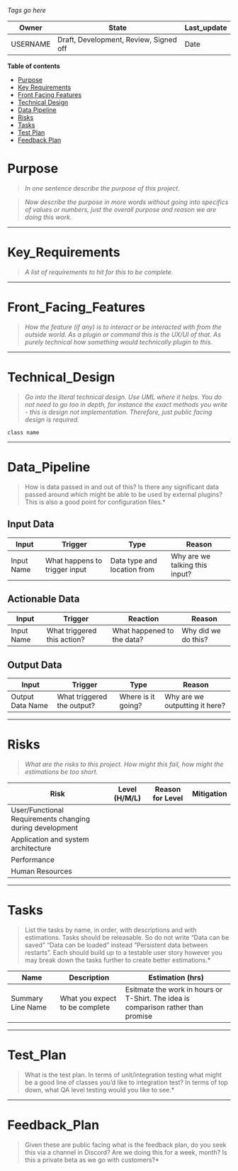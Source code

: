 
*Tags go here*

|Owner|State|Last_update|
|--|--|--|
|USERNAME|Draft, Development, Review, Signed off|Date|

**Table of contents**
- [Purpose](#Purpose)
- [Key Requirements](#Key_Requirements)
- [Front Facing Features](#Front_Facing_Features)
- [Technical Design](#Technical_Design)
- [Data Pipeline](#Data_Pipeline)
- [Risks](#Risks)
- [Tasks](#Tasks)
- [Test Plan](#Test_Plan)
- [Feedback Plan](#Feedback_Plan)


# Purpose
>*In one sentence describe the purpose of this project.*

>*Now describe the purpose in more words without going into specifics of values or numbers, just the overall purpose and reason we are doing this work.*

---
# Key_Requirements
>*A list of requirements to hit for this to be complete.*

---
# Front_Facing_Features
>*How the feature (if any) is to interact or be interacted with from the outside world. As a plugin or command this is the UX/UI of that. As purely technical how something would technically plugin to this.*

---
# Technical_Design
>*Go into the literal technical design. Use UML where it helps. You do not need to go too in depth, for instance the exact methods you write - this is design not implementation. Therefore, just public facing design is required.*

```plantuml
class name
```

---
# Data_Pipeline
>How is data passed in and out of this? Is there any significant data passed around which might be able to be used by external plugins? This is also a good point for configuration files.*

## Input Data

|Input|Trigger|Type|Reason|
|---|---|---|---|
|Input Name|What happens to trigger input|Data type and location from|Why are we talking this input?|

## Actionable Data

|Input|Trigger|Reaction|Reason|
|---|---|---|---|
|Input Name|What triggered this action?|What happened to the data?|Why did we do this?|

## Output Data

|Input|Trigger|Type|Reason|
|---|---|---|---|
|Output Data Name|What triggered the output?|Where is it going?|Why are we outputting it here?|

---
# Risks
>*What are the risks to this project. How might this fail, how might the estimations be too short.*

|Risk|Level (H/M/L)|Reason for Level|Mitigation|
|---|---|---|---|
|User/Functional Requirements changing during development|||
|Application and system architecture|||
|Performance|||
|Human Resources|||

---
# Tasks
>List the tasks by name, in order, with descriptions and with estimations. Tasks should be releasable. So do not write “Data can be saved” “Data can be loaded” instead “Persistent data between restarts”. Each should build up to a testable user story however you may break down the tasks further to create better estimations.*

|Name|Description|Estimation (hrs)|
|---|---|---|
|Summary Line Name|What you expect to be complete|Esitmate the work in hours or T-Shirt. The idea is comparison rather than promise|

---
# Test_Plan
>What is the test plan. In terms of unit/integration testing what might be a good line of classes you’d like to integration test? In terms of top down, what QA level testing would you like to see.*

---
# Feedback_Plan
>Given these are public facing what is the feedback plan, do you seek this via a channel in Discord? Are we doing this for a week, month? Is this a private beta as we go with customers?*